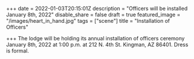 +++
date = 2022-01-03T20:15:01Z
description = "Officers will be installed January 8th, 2022"
disable_share = false
draft = true
featured_image = "/images/heart_in_hand.jpg"
tags = ["scene"]
title = "Installation of Officers"

+++
The lodge will be holding its annual installation of officers ceremony January 8th, 2022 at 1:00 p.m. at 212 N. 4th St. Kingman, AZ 86401.  Dress is formal.